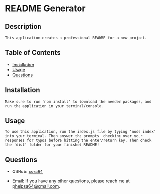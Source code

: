   # README Generator

  ## Description

    This application creates a professional README for a new project.

  ## Table of Contents

  - [Installation](#installation)
  - [Usage](#usage)
  - [Questions](#questions)

  ## Installation

    Make sure to run 'npm install' to download the needed packages, and run the application in your terminal/console.

  ## Usage

    To use this application, run the index.js file by typing 'node index' into your terminal. Then answer the prompts, checking over your responses for typos before hitting the enter/return key. Then check the 'dist' folder for your finished README!

  ## Questions

  - GitHub: [sora64](https://github.com/sora64/)

  - Email: If you have any other questions, please reach me at [phelpsa64@gmail.com](mailto:phelpsa64@gmail.com).